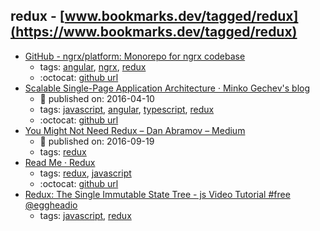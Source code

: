 redux - [www.bookmarks.dev/tagged/redux](https://www.bookmarks.dev/tagged/redux)
---
* [GitHub - ngrx/platform: Monorepo for ngrx codebase](https://github.com/ngrx/platform)
    * tags: [angular](../tagged/angular.md), [ngrx](../tagged/ngrx.md), [redux](../tagged/redux.md)
    * :octocat: [github url](https://github.com/ngrx/platform)
* [Scalable Single-Page Application Architecture · Minko Gechev's blog](http://blog.mgechev.com/2016/04/10/scalable-javascript-single-page-app-angular2-application-architecture/)
    * :calendar: published on: 2016-04-10
    * tags: [javascript](../tagged/javascript.md), [angular](../tagged/angular.md), [typescript](../tagged/typescript.md), [redux](../tagged/redux.md)
    * :octocat: [github url](https://github.com/mgechev/scalable-architecture-demo)
* [You Might Not Need Redux – Dan Abramov – Medium](https://medium.com/@dan_abramov/you-might-not-need-redux-be46360cf367)
    * :calendar: published on: 2016-09-19
    * tags: [redux](../tagged/redux.md)
* [Read Me · Redux](http://redux.js.org/)
    * tags: [redux](../tagged/redux.md), [javascript](../tagged/javascript.md)
    * :octocat: [github url](https://github.com/reduxjs/redux)
* [Redux: The Single Immutable State Tree - js Video Tutorial #free @eggheadio](https://egghead.io/lessons/javascript-redux-the-single-immutable-state-tree)
    * tags: [javascript](../tagged/javascript.md), [redux](../tagged/redux.md)

